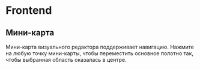 # Frontend

## Мини-карта

Мини-карта визуального редактора поддерживает навигацию. Нажмите на любую точку мини-карты, чтобы переместить основное полотно так, чтобы выбранная область оказалась в центре.

